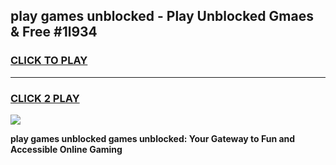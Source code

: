 
## play games unblocked - Play Unblocked Gmaes & Free #1l934
<h3>
<a href="https://news.freeplayer.one?title=play_games_unblocked&ref=24F">CLICK TO PLAY</a></h3>
<hr>

<h3>
<a href="https://news.freeplayer.one?title=play_games_unblocked&ref=24F">CLICK 2 PLAY</a>
  
</h3>

<a href="https://news.freeplayer.one?title=play_games_unblocked&ref=24F/"><img src="https://clearcache.store/games.png"></a>


**play games unblocked games unblocked: Your Gateway to Fun and Accessible Online Gaming**
